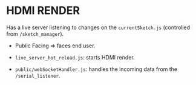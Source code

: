 # HDMI RENDER

Has a live server listening to changes on the `currentSketch.js` (controlled from `/sketch_manager`).
- Public Facing => faces end user.

- `live_server_hot_reload.js`: starts HDMI render.
- `public/webSocketHandler.js`: handles the incoming data from the `/serial_listener`.